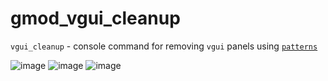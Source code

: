 # gmod_vgui_cleanup
`vgui_cleanup` - console command for removing `vgui` panels using [`patterns`](https://wiki.facepunch.com/gmod/Patterns)

![image](https://user-images.githubusercontent.com/44779902/166103527-f07a0e5a-71e4-47a7-8056-6ff0d9ab7ddc.png)
![image](https://user-images.githubusercontent.com/44779902/166103530-6b9c3597-b9c3-470c-bd32-8069d568d3ea.png)
![image](https://user-images.githubusercontent.com/44779902/166103544-44b04795-d57f-4efc-b5ce-16499da5d145.png)
